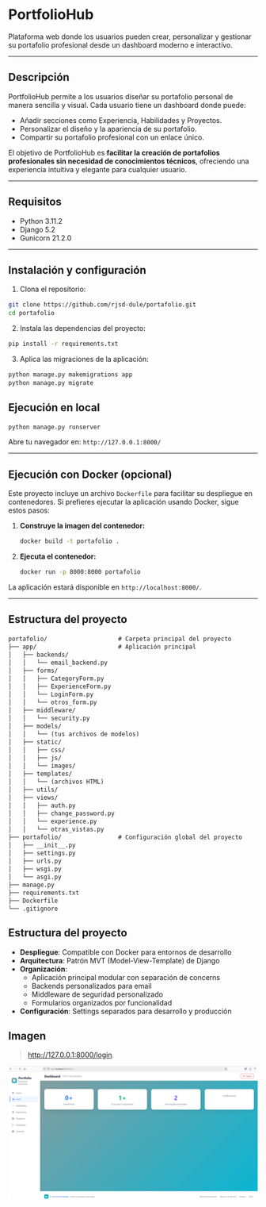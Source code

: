 # PortfolioHub

Plataforma web donde los usuarios pueden crear, personalizar y gestionar su portafolio profesional desde un dashboard moderno e interactivo.

---

## Descripción

PortfolioHub permite a los usuarios diseñar su portafolio personal de manera sencilla y visual. Cada usuario tiene un dashboard donde puede:

* Añadir secciones como Experiencia, Habilidades y Proyectos.
* Personalizar el diseño y la apariencia de su portafolio.
* Compartir su portafolio profesional con un enlace único.

El objetivo de PortfolioHub es **facilitar la creación de portafolios profesionales sin necesidad de conocimientos técnicos**, ofreciendo una experiencia intuitiva y elegante para cualquier usuario.

---

## Requisitos

* Python 3.11.2
* Django 5.2
* Gunicorn 21.2.0

---

## Instalación y configuración

1. Clona el repositorio:

```bash
git clone https://github.com/rjsd-dule/portafolio.git
cd portafolio
```

2. Instala las dependencias del proyecto:

```bash
pip install -r requirements.txt
```

3. Aplica las migraciones de la aplicación:

```bash
python manage.py makemigrations app
python manage.py migrate
```

## Ejecución en local

```bash
python manage.py runserver
```

Abre tu navegador en: `http://127.0.0.1:8000/`

---
## Ejecución con Docker (opcional)

Este proyecto incluye un archivo `Dockerfile` para facilitar su despliegue en contenedores. Si prefieres ejecutar la aplicación usando Docker, sigue estos pasos:

1. **Construye la imagen del contenedor:**

   ```bash
   docker build -t portafolio .
   ```

2. **Ejecuta el contenedor:**

   ```bash
   docker run -p 8000:8000 portafolio
   ```

La aplicación estará disponible en `http://localhost:8000/`.

---

## Estructura del proyecto

```plaintext
portafolio/                    # Carpeta principal del proyecto
├── app/                       # Aplicación principal
│   ├── backends/
│   │   └── email_backend.py
│   ├── forms/
│   │   ├── CategoryForm.py
│   │   ├── ExperienceForm.py
│   │   └── LoginForm.py
│   │   └── otros_form.py
│   ├── middleware/
│   │   └── security.py
│   ├── models/
│   │   └── (tus archivos de modelos)
│   ├── static/
│   │   ├── css/
│   │   ├── js/
│   │   └── images/
│   ├── templates/
│   │   └── (archivos HTML)
│   ├── utils/
│   ├── views/
│   │   ├── auth.py
│   │   ├── change_password.py
│   │   └── experience.py
│   │   └── otras_vistas.py
├── portafolio/                # Configuración global del proyecto
│   ├── __init__.py
│   ├── settings.py
│   ├── urls.py
│   ├── wsgi.py
│   └── asgi.py
├── manage.py
├── requirements.txt
├── Dockerfile
└── .gitignore
```
## Estructura del proyecto

* **Despliegue**: Compatible con Docker para entornos de desarrollo
* **Arquitectura**: Patrón MVT (Model-View-Template) de Django
* **Organización**: 
  - Aplicación principal modular con separación de concerns
  - Backends personalizados para email
  - Middleware de seguridad personalizado
  - Formularios organizados por funcionalidad
* **Configuración**: Settings separados para desarrollo y producción

## Imagen

> http://127.0.0.1:8000/login.

![Grafo de dependencias](media/img/dash.PNG)